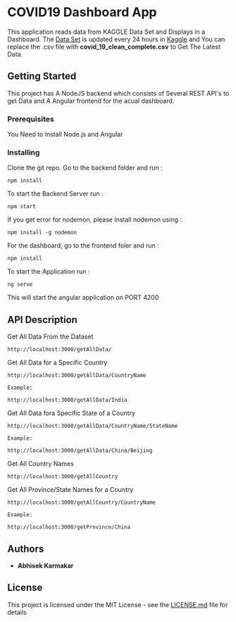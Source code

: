 # COVID19 Dashboard App

This application reads data from KAGGLE Data Set and Displays in a Dashboard. The [Data Set](https://www.kaggle.com/imdevskp/corona-virus-report/data#) is updated every 24 hours in [Kaggle](https://www.kaggle.com/) and You can replace the .csv file with <b>covid_19_clean_complete.csv</b> to Get The Latest Data.

## Getting Started

This project has A NodeJS backend which consists of Several REST API's to get Data and A Angular frontend for the acual dashboard.

### Prerequisites

You Need to Install Node.js and Angular

### Installing

Clone the git repo. Go to the backend folder and run :
```
npm install
```
To start the Backend Server run : 
```
npm start
```
If you get error for nodemon, please Install nodemon using :
```
npm install -g nodemon
```

For the dashboard, go to the frontend foler and run :
```
npm install
```
To start the Application run : 
```
ng serve
```
This will start the angular application on PORT 4200

## API Description

Get All Data From the Dataset
```
http://localhost:3000/getAllData/
```

Get All Data for a Specific Country
```
http://localhost:3000/getAllData/CountryName

Example:

http://localhost:3000/getAllData/India
```
Get All Data fora Specific State of a Country
```
http://localhost:3000/getAllData/CountryName/StateName

Example:

http://localhost:3000/getAllData/China/Beijing

```

Get All Country Names
```
http://localhost:3000/getAllCountry
```

Get All Province/State Names for a Country
```
http://localhost:3000/getAllCountry/CountryName

Example:

http://localhost:3000/getProvince/China
```
## Authors

* **Abhisek Karmakar**


## License

This project is licensed under the MIT License - see the [LICENSE.md](LICENSE.md) file for details
